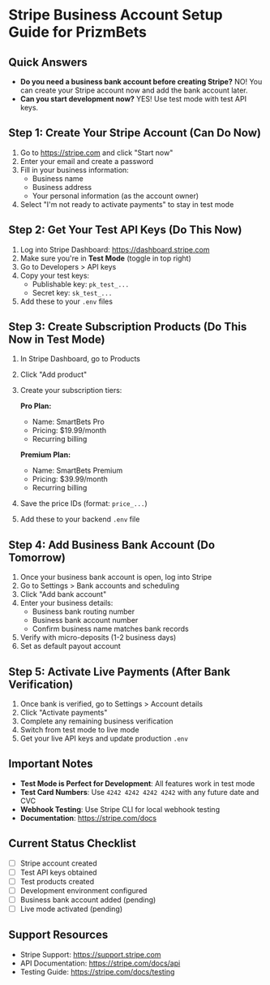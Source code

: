 # Stripe Business Account Setup Guide for PrizmBets

## Quick Answers
- **Do you need a business bank account before creating Stripe?** NO! You can create your Stripe account now and add the bank account later.
- **Can you start development now?** YES! Use test mode with test API keys.

## Step 1: Create Your Stripe Account (Can Do Now)
1. Go to https://stripe.com and click "Start now"
2. Enter your email and create a password
3. Fill in your business information:
   - Business name
   - Business address
   - Your personal information (as the account owner)
4. Select "I'm not ready to activate payments" to stay in test mode

## Step 2: Get Your Test API Keys (Do This Now)
1. Log into Stripe Dashboard: https://dashboard.stripe.com
2. Make sure you're in **Test Mode** (toggle in top right)
3. Go to Developers > API keys
4. Copy your test keys:
   - Publishable key: `pk_test_...`
   - Secret key: `sk_test_...`
5. Add these to your `.env` files

## Step 3: Create Subscription Products (Do This Now in Test Mode)
1. In Stripe Dashboard, go to Products
2. Click "Add product"
3. Create your subscription tiers:
   
   **Pro Plan:**
   - Name: SmartBets Pro
   - Pricing: $19.99/month
   - Recurring billing
   
   **Premium Plan:**
   - Name: SmartBets Premium
   - Pricing: $39.99/month
   - Recurring billing

4. Save the price IDs (format: `price_...`)
5. Add these to your backend `.env` file

## Step 4: Add Business Bank Account (Do Tomorrow)
1. Once your business bank account is open, log into Stripe
2. Go to Settings > Bank accounts and scheduling
3. Click "Add bank account"
4. Enter your business details:
   - Business bank routing number
   - Business bank account number
   - Confirm business name matches bank records
5. Verify with micro-deposits (1-2 business days)
6. Set as default payout account

## Step 5: Activate Live Payments (After Bank Verification)
1. Once bank is verified, go to Settings > Account details
2. Click "Activate payments"
3. Complete any remaining business verification
4. Switch from test mode to live mode
5. Get your live API keys and update production `.env`

## Important Notes
- **Test Mode is Perfect for Development**: All features work in test mode
- **Test Card Numbers**: Use `4242 4242 4242 4242` with any future date and CVC
- **Webhook Testing**: Use Stripe CLI for local webhook testing
- **Documentation**: https://stripe.com/docs

## Current Status Checklist
- [ ] Stripe account created
- [ ] Test API keys obtained
- [ ] Test products created
- [ ] Development environment configured
- [ ] Business bank account added (pending)
- [ ] Live mode activated (pending)

## Support Resources
- Stripe Support: https://support.stripe.com
- API Documentation: https://stripe.com/docs/api
- Testing Guide: https://stripe.com/docs/testing